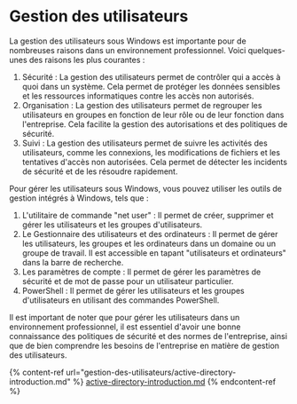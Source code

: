 # Gestion des utilisateurs

La gestion des utilisateurs sous Windows est importante pour de nombreuses raisons dans un environnement professionnel. Voici quelques-unes des raisons les plus courantes :

1. Sécurité : La gestion des utilisateurs permet de contrôler qui a accès à quoi dans un système. Cela permet de protéger les données sensibles et les ressources informatiques contre les accès non autorisés.
2. Organisation : La gestion des utilisateurs permet de regrouper les utilisateurs en groupes en fonction de leur rôle ou de leur fonction dans l'entreprise. Cela facilite la gestion des autorisations et des politiques de sécurité.
3. Suivi : La gestion des utilisateurs permet de suivre les activités des utilisateurs, comme les connexions, les modifications de fichiers et les tentatives d'accès non autorisées. Cela permet de détecter les incidents de sécurité et de les résoudre rapidement.

Pour gérer les utilisateurs sous Windows, vous pouvez utiliser les outils de gestion intégrés à Windows, tels que :

1. L'utilitaire de commande "net user" : Il permet de créer, supprimer et gérer les utilisateurs et les groupes d'utilisateurs.
2. Le Gestionnaire des utilisateurs et des ordinateurs : Il permet de gérer les utilisateurs, les groupes et les ordinateurs dans un domaine ou un groupe de travail. Il est accessible en tapant "utilisateurs et ordinateurs" dans la barre de recherche.
3. Les paramètres de compte : Il permet de gérer les paramètres de sécurité et de mot de passe pour un utilisateur particulier.
4. PowerShell : Il permet de gérer les utilisateurs et les groupes d'utilisateurs en utilisant des commandes PowerShell.

Il est important de noter que pour gérer les utilisateurs dans un environnement professionnel, il est essentiel d'avoir une bonne connaissance des politiques de sécurité et des normes de l'entreprise, ainsi que de bien comprendre les besoins de l'entreprise en matière de gestion des utilisateurs.

{% content-ref url="gestion-des-utilisateurs/active-directory-introduction.md" %}
[active-directory-introduction.md](gestion-des-utilisateurs/active-directory-introduction.md)
{% endcontent-ref %}
